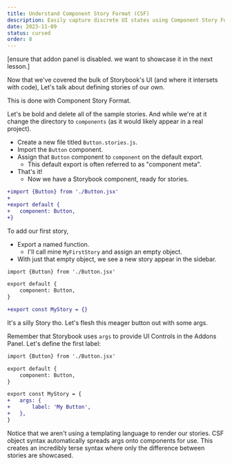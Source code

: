 ```yaml
---
title: Understand Component Story Format (CSF)
description: Easily capture discrete UI states using Component Story Format (CSF). Discover this straightforward approach to writing stories that are portable, composable, and easily testable. Revolutionizing your UI development workflow.
date: 2023-11-09
status: cursed
order: 8
---
```


[ensure that addon panel is disabled. we want to showcase it in the next lesson.]

Now that we've covered the bulk of Storybook's UI (and where it intersets with code),
Let's talk about defining stories of our own.

This is done with Component Story Format.

Let's be bold and delete all of the sample stories.
And while we're at it change the directory to `components` (as it would likely appear in a real project).

- Create a new file titled `Button.stories.js`.
- Import the `Button` component.
- Assign that `Button` component to `component` on the default export.
  - This default export is often referred to as "component meta".
- That's it!
  - Now we have a Storybook component, ready for stories.

```diff lang="js" title="src/components/Button.stories.js"
+import {Button} from './Button.jsx'
+
+export default {
+	component: Button,
+}
```

To add our first story,

- Export a named function.
  - I'll call mine `MyFirstStory` and assign an empty object.
- With just that empty object, we see a new story appear in the sidebar.

```diff lang="js" title="src/components/Button.stories.js"
import {Button} from './Button.jsx'

export default {
	component: Button,
}

+export const MyStory = {}
```

It's a silly Story tho. Let's flesh this meager button out with some args.

Remember that Storybook uses `args` to provide UI Controls in the Addons Panel.
Let's define the first label:

```diff lang="js" title="src/components/Button.stories.js"
import {Button} from './Button.jsx'

export default {
	component: Button,
}

export const MyStory = {
+	args: {
+		label: 'My Button',
+	},
}
```

Notice that we aren't using a templating language to render our stories.
CSF object syntax automatically spreads args onto components for use.
This creates an incredibly terse syntax where only the difference between stories are showcased.
